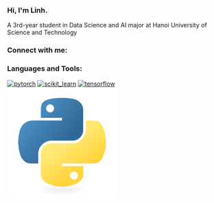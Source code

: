 ### Hi, I'm Linh.

A 3rd-year student in Data Science and AI major at Hanoi University of Science and Technology

### Connect with me:

<!-- Add your social media links here -->

### Languages and Tools:

[![pytorch](https://www.vectorlogo.zone/logos/pytorch/pytorch-icon.svg)](https://pytorch.org/)
[![scikit_learn](https://upload.wikimedia.org/wikipedia/commons/0/05/Scikit_learn_logo_small.svg)](https://scikit-learn.org/)
[![tensorflow](https://www.vectorlogo.zone/logos/tensorflow/tensorflow-icon.svg)](https://www.tensorflow.org)
[![python](https://raw.githubusercontent.com/devicons/devicon/master/icons/python/python-original.svg)](https://www.python.org)
